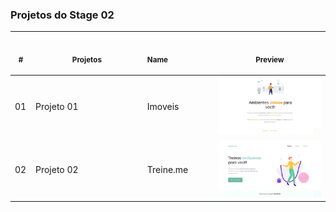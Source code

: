 ### Projetos do Stage 02 
 <table>
    <thead>
        <tr>
            <th align="center">
                <img width="20" height="1"> 
                <p>
                    <small>#</small>
                </p>
            </th>
            <th align="center">
                <img width="300" height="1"> 
                <p> 
                    <small>
                      Projetos
                    </small>
                </p>
            </th>
            <th align="left">
                <img width="140" height="1">
                <p align="left"> 
                    <small>
                     Name
                    </small>
                </p>
            </th>
            <th align="center">
                <img width="201" height="1">
                <p align="center"> 
                    <small>
                      Preview
                    </small>
                </p>
            </th>
        </tr>
    </thead>
    <tbody>
        <tr>
            <td>01</td>
            <td>Projeto 01</td>
            <td>Imoveis</td>
            <td align="center">
            <a href="./Stage_02/README.md"><img width="300px" src="./Projeto 01/.github/preview.png" /></a></td>
        </tr>
        <tr>
            <td>02</td>
            <td>Projeto 02</td>
            <td>Treine.me</td>
            <td align="center"><a href="./Stage_03/README.md"><img width="300px" src="./Projeto 02/.github/preview.png" /></a></td>
        </tr>
</table></p>
